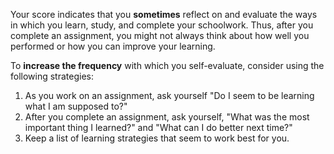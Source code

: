 Your score indicates that you **sometimes** reflect on and evaluate the ways in which you learn, study, and complete your schoolwork. Thus, after you complete an assignment, you might not always think about how well you performed or how you can improve your learning.

To **increase the frequency** with which you self-evaluate, consider using the following strategies:

1.	As you work on an assignment, ask yourself "Do I seem to be learning what I am supposed to?"
2.	After you complete an assignment, ask yourself, "What was the most important thing I learned?" and "What can I do better next time?"
3.	Keep a list of learning strategies that seem to work best for you. 
